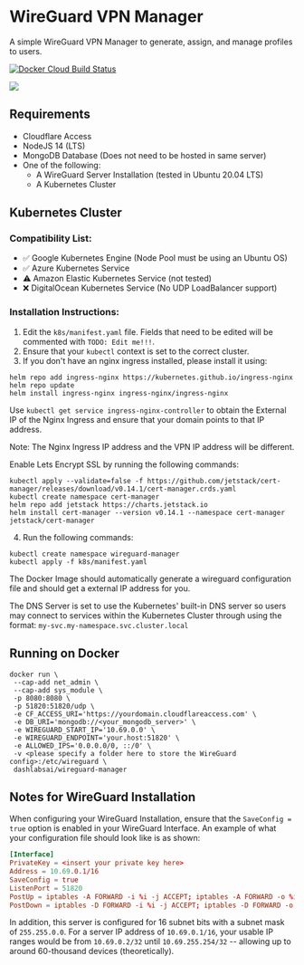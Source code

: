 # WireGuard VPN Manager

A simple WireGuard VPN Manager to generate, assign, and manage profiles to users.

[![Docker Cloud Build Status](https://img.shields.io/docker/cloud/build/dashlabsai/wireguard-manager?style=flat-square)](https://hub.docker.com/r/dashlabsai/wireguard-manager)

<img src="https://github.com/dashboardlabs/wireguard-manager/blob/main/docs/img/screen.png?raw=true" /> 

## Requirements

- Cloudflare Access
- NodeJS 14 (LTS)
- MongoDB Database (Does not need to be hosted in same server)
- One of the following:
  - A WireGuard Server Installation (tested in Ubuntu 20.04 LTS)
  - A Kubernetes Cluster

## Kubernetes Cluster

### Compatibility List:
- ✅ Google Kubernetes Engine (Node Pool must be using an Ubuntu OS)
- ✅ Azure Kubernetes Service
- ⚠️ Amazon Elastic Kubernetes Service (not tested)
- ❌ DigitalOcean Kubernetes Service (No UDP LoadBalancer support)

### Installation Instructions:

1. Edit the `k8s/manifest.yaml` file. Fields that need to be edited will be commented with `TODO: Edit me!!!`.
2. Ensure that your `kubectl` context is set to the correct cluster.
3. If you don't have an nginx ingress installed, please install it using: 

```
helm repo add ingress-nginx https://kubernetes.github.io/ingress-nginx
helm repo update
helm install ingress-nginx ingress-nginx/ingress-nginx
```

Use `kubectl get service ingress-nginx-controller` to obtain the External IP of the Nginx Ingress and ensure that your domain points to that IP address.

Note: The Nginx Ingress IP address and the VPN IP address will be different.

Enable Lets Encrypt SSL by running the following commands:
```
kubectl apply --validate=false -f https://github.com/jetstack/cert-manager/releases/download/v0.14.1/cert-manager.crds.yaml
kubectl create namespace cert-manager
helm repo add jetstack https://charts.jetstack.io
helm install cert-manager --version v0.14.1 --namespace cert-manager jetstack/cert-manager
```

4. Run the following commands: 

```
kubectl create namespace wireguard-manager
kubectl apply -f k8s/manifest.yaml
```

The Docker Image should automatically generate a wireguard configuration file and should get a external IP address for you.

The DNS Server is set to use the Kubernetes' built-in DNS server so users may connect to services within the Kubernetes Cluster through using the format: `my-svc.my-namespace.svc.cluster.local`

## Running on Docker

```
docker run \
 --cap-add net_admin \
 --cap-add sys_module \
 -p 8080:8080 \
 -p 51820:51820/udp \
 -e CF_ACCESS_URI='https://yourdomain.cloudflareaccess.com' \
 -e DB_URI='mongodb://<your_mongodb_server>' \
 -e WIREGUARD_START_IP='10.69.0.0' \
 -e WIREGUARD_ENDPOINT='your.host:51820' \
 -e ALLOWED_IPS='0.0.0.0/0, ::/0' \
 -v <please specify a folder here to store the WireGuard config>:/etc/wireguard \
 dashlabsai/wireguard-manager
```

## Notes for WireGuard Installation

When configuring your WireGuard Installation, ensure that the `SaveConfig = true` option is enabled in your WireGuard Interface. An example of what your configuration file should look like is as shown:

```conf
[Interface]
PrivateKey = <insert your private key here>
Address = 10.69.0.1/16
SaveConfig = true
ListenPort = 51820
PostUp = iptables -A FORWARD -i %i -j ACCEPT; iptables -A FORWARD -o %i -j ACCEPT; iptables -t nat -A POSTROUTING -o eth0 -j MASQUERADE
PostDown = iptables -D FORWARD -i %i -j ACCEPT; iptables -D FORWARD -o %i -j ACCEPT; iptables -t nat -D POSTROUTING -o eth0 -j MASQUERADE
```

In addition, this server is configured for 16 subnet bits with a subnet mask of `255.255.0.0`. For a server IP address of `10.69.0.1/16`, your usable IP ranges would be from `10.69.0.2/32` until `10.69.255.254/32` -- allowing up to around 60-thousand devices (theoretically).
